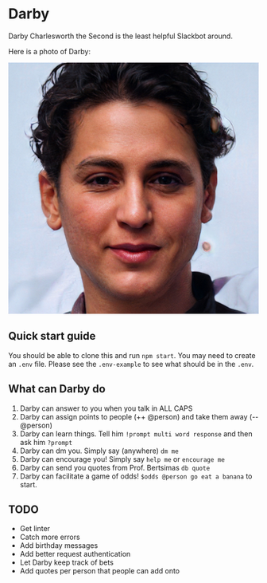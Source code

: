 # Darby
Darby Charlesworth the Second is the least helpful Slackbot around.

Here is a photo of Darby:

![Darby](images/darby_the_second.jpeg)

## Quick start guide

You should be able to clone this and run `npm start`. You may need to create an `.env` file. Please see the `.env-example` to see what should be in the `.env`.

## What can Darby do
1. Darby can answer to you when you talk in ALL CAPS
2. Darby can assign points to people (++ @person) and take them away (-- @person)
3. Darby can learn things. Tell him `!prompt multi word response` and then ask him `?prompt`
4. Darby can dm you. Simply say (anywhere) `dm me`
5. Darby can encourage you! Simply say `help me` or `encourage me`
6. Darby can send you quotes from Prof. Bertsimas `db quote`
7. Darby can facilitate a game of odds! `$odds @person go eat a banana` to start.

## TODO

* Get linter
* Catch more errors
* Add birthday messages
* Add better request authentication
* Let Darby keep track of bets
* Add quotes per person that people can add onto 